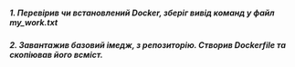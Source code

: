 ##### 1. Перевірив чи встановлений Docker, зберіг вивід команд у файл my_work.txt
##### 2. Завантажив базовий імедж, з репозиторію. Створив Dockerfile та скопіював його всміст.